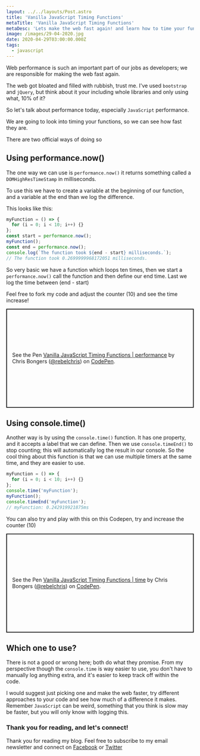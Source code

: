 ```yaml
---
layout: ../../layouts/Post.astro
title: 'Vanilla JavaScript Timing Functions'
metaTitle: 'Vanilla JavaScript Timing Functions'
metaDesc: 'Lets make the web fast again! and learn how to time your functions.'
image: /images/29-04-2020.jpg
date: 2020-04-29T03:00:00.000Z
tags:
  - javascript
---
```


Web performance is such an important part of our jobs as developers; we are responsible for making the web fast again.

The web got bloated and filled with rubbish, trust me. I've used `bootstrap` and `jQuery`, but think about it your including whole libraries and only using what, 10% of it?

So let's talk about performance today, especially `JavaScript` performance.

We are going to look into timing your functions, so we can see how fast they are.

There are two official ways of doing so

## Using performance.now()

The one way we can use is `performance.now()` it returns something called a `DOMHighResTimeStamp` in milliseconds.

To use this we have to create a variable at the beginning of our function, and a variable at the end than we log the difference.

This looks like this:

```js
myFunction = () => {
  for (i = 0; i < 10; i++) {}
};
const start = performance.now();
myFunction();
const end = performance.now();
console.log(`The function took ${end - start} milliseconds.`);
// The function took 0.2699999968172051 milliseconds.
```

So very basic we have a function which loops ten times, then we start a `performance.now()` call the function and then define our end time.
Last we log the time between (end - start)

Feel free to fork my code and adjust the counter (10) and see the time increase!

<p class="codepen" data-height="265" data-theme-id="dark" data-default-tab="js,result" data-user="rebelchris" data-slug-hash="OJygJLR" style="height: 265px; box-sizing: border-box; display: flex; align-items: center; justify-content: center; border: 2px solid; margin: 1em 0; padding: 1em;" data-pen-title="Vanilla JavaScript Timing Functions | performance">
  <span>See the Pen <a href="https://codepen.io/rebelchris/pen/OJygJLR">
  Vanilla JavaScript Timing Functions | performance</a> by Chris Bongers (<a href="https://codepen.io/rebelchris">@rebelchris</a>)
  on <a href="https://codepen.io">CodePen</a>.</span>
</p>
<script async src="https://static.codepen.io/assets/embed/ei.js"></script>

## Using console.time()

Another way is by using the `console.time()` function. It has one property, and it accepts a label that we can define.
Then we use `console.timeEnd()` to stop counting; this will automatically log the result in our console.
So the cool thing about this function is that we can use multiple timers at the same time, and they are easier to use.

```js
myFunction = () => {
  for (i = 0; i < 10; i++) {}
};
console.time('myFunction');
myFunction();
console.timeEnd('myFunction');
// myFunction: 0.242919921875ms
```

You can also try and play with this on this Codepen, try and increase the counter (10)

<p class="codepen" data-height="265" data-theme-id="dark" data-default-tab="html,result" data-user="rebelchris" data-slug-hash="zYvzYoe" style="height: 265px; box-sizing: border-box; display: flex; align-items: center; justify-content: center; border: 2px solid; margin: 1em 0; padding: 1em;" data-pen-title="Vanilla JavaScript Timing Functions | time">
  <span>See the Pen <a href="https://codepen.io/rebelchris/pen/zYvzYoe">
  Vanilla JavaScript Timing Functions | time</a> by Chris Bongers (<a href="https://codepen.io/rebelchris">@rebelchris</a>)
  on <a href="https://codepen.io">CodePen</a>.</span>
</p>
<script async src="https://static.codepen.io/assets/embed/ei.js"></script>

## Which one to use?

There is not a good or wrong here; both do what they promise. From my perspective though the `console.time` is way easier to use, you don't have to manually log anything extra, and it's easier to keep track off within the code.

I would suggest just picking one and make the web faster, try different approaches to your code and see how much of a difference it makes.
Remember `JavaScript` can be weird, something that you think is slow may be faster, but you will only know with logging this.

### Thank you for reading, and let's connect!

Thank you for reading my blog. Feel free to subscribe to my email newsletter and connect on [Facebook](https://www.facebook.com/DailyDevTipsBlog) or [Twitter](https://twitter.com/DailyDevTips1)
